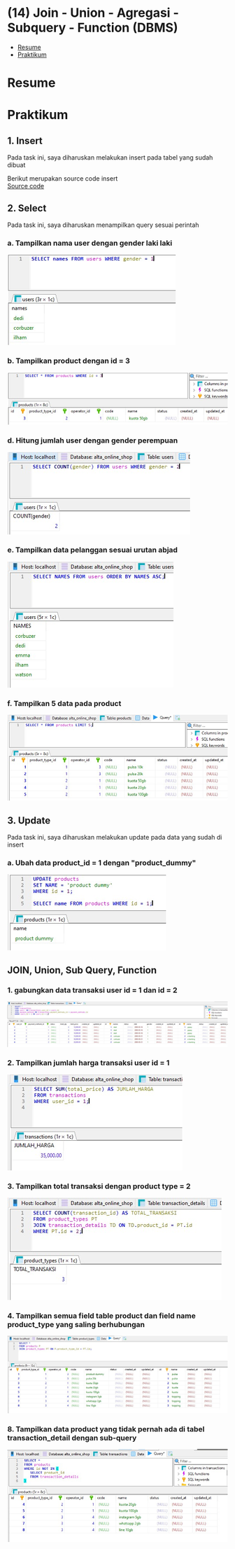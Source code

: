 # (14) Join - Union - Agregasi - Subquery - Function (DBMS)

- [Resume](#resume)
- [Praktikum](#praktikum)

# Resume

# Praktikum
## 1. Insert
Pada task ini, saya diharuskan melakukan insert pada tabel yang sudah dibuat

Berikut merupakan source code insert  
[Source code](./praktikum/outlet_pulsa.sql)

## 2. Select
Pada task ini, saya diharuskan menampilkan query sesuai perintah
### a. Tampilkan nama user dengan gender laki laki
![Select](./screenshots/2_a.jpg)

### b. Tampilkan product dengan id = 3
![Select](./screenshots/2_b.jpg)

### d. Hitung jumlah user dengan gender perempuan
![Select](./screenshots/2_d.jpg)

### e. Tampilkan data pelanggan sesuai urutan abjad
![Select](./screenshots/2_e.jpg)

### f. Tampilkan 5 data pada product
![Select](./screenshots/2_f.jpg)

## 3. Update
Pada task ini, saya diharuskan melakukan update pada data yang sudah di insert

### a. Ubah data product_id = 1 dengan "product_dummy"
![Select](./screenshots/3_a.jpg)

## JOIN, Union, Sub Query, Function

### 1. gabungkan data transaksi user id = 1 dan id = 2
![Select](./screenshots/union_1.jpg)

### 2. Tampilkan jumlah harga transaksi user id = 1
![Select](./screenshots/union_2.jpg)

### 3. Tampilkan total transaksi dengan product type = 2
![Select](./screenshots/union_3.jpg)

### 4. Tampilkan semua field table product dan field name product_type yang saling berhubungan
![Select](./screenshots/union_4.jpg)

### 8. Tampilkan data product yang tidak pernah ada di tabel transaction_detail dengan sub-query
![Select](./screenshots/union_8.jpg)


